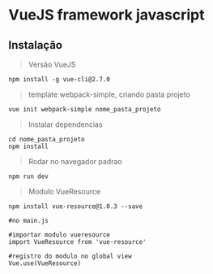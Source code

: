 # VueJS framework javascript
## Instalação

>Versão VueJS
```
npm install -g vue-cli@2.7.0
```
> template webpack-simple, criando pasta projeto
```
vue init webpack-simple nome_pasta_projeto
```
> Instalar dependencias
```
cd nome_pasta_projeto
npm install
```
> Rodar no navegador padrao
```
npm run dev
```
>Modulo VueResource
```
npm install vue-resource@1.0.3 --save

#no main.js

#importar modulo vueresource
import VueResource from 'vue-resource'

#registro do modulo no global view
Vue.use(VueResource)
```
